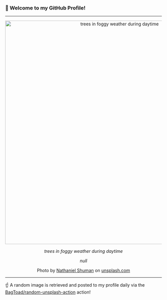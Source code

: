 ### 👋 Welcome to my GitHub Profile!

----

<div align="center">
  <img width="720" src="https://images.unsplash.com/photo-1508727097804-d7201f4dd646?crop=entropy&cs=tinysrgb&fit=max&fm=jpg&ixid=M3w1NTI0OTR8MHwxfHJhbmRvbXx8fHx8fHx8fDE3MjMzNTY2OTV8&ixlib=rb-4.0.3&q=80&w=1080" alt="trees in foggy weather during daytime">
  
  <em>trees in foggy weather during daytime</em>
  
  <em>null</em>
  
  Photo by [Nathaniel Shuman](null) on [unsplash.com](https://unsplash.com/)
</div>

----

☝️ A random image is retrieved and posted to my profile daily via the [BagToad/random-unsplash-action](https://github.com/BagToad/random-unsplash-action) action!
